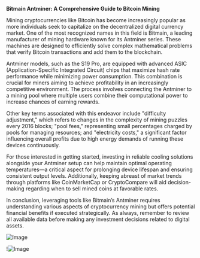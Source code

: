 **Bitmain Antminer: A Comprehensive Guide to Bitcoin Mining**

Mining cryptocurrencies like Bitcoin has become increasingly popular as more individuals seek to capitalize on the decentralized digital currency market. One of the most recognized names in this field is Bitmain, a leading manufacturer of mining hardware known for its Antminer series. These machines are designed to efficiently solve complex mathematical problems that verify Bitcoin transactions and add them to the blockchain.

Antminer models, such as the S19 Pro, are equipped with advanced ASIC (Application-Specific Integrated Circuit) chips that maximize hash rate performance while minimizing power consumption. This combination is crucial for miners aiming to achieve profitability in an increasingly competitive environment. The process involves connecting the Antminer to a mining pool where multiple users combine their computational power to increase chances of earning rewards.

Other key terms associated with this endeavor include "difficulty adjustment," which refers to changes in the complexity of mining puzzles every 2016 blocks; "pool fees," representing small percentages charged by pools for managing resources; and "electricity costs," a significant factor influencing overall profits due to high energy demands of running these devices continuously.

For those interested in getting started, investing in reliable cooling solutions alongside your Antminer setup can help maintain optimal operating temperatures—a critical aspect for prolonging device lifespan and ensuring consistent output levels. Additionally, keeping abreast of market trends through platforms like CoinMarketCap or CryptoCompare will aid decision-making regarding when to sell mined coins at favorable rates.

In conclusion, leveraging tools like Bitmain’s Antminer requires understanding various aspects of cryptocurrency mining but offers potential financial benefits if executed strategically. As always, remember to review all available data before making any investment decisions related to digital assets.

![Image](https://github.com/user-attachments/assets/3be06921-4469-491d-bd37-5f14c53422b7)

!![Image](https://github.com/user-attachments/assets/3be06921-4469-491d-bd37-5f14c53422b7)